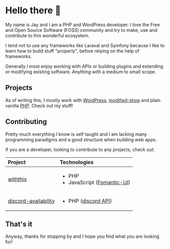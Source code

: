 # Hello there :wave:

My name is Jay and I am a PHP and WordPress developer. I love the Free and Open Source Software (FOSS) community and try to make, use and contribute to this wonderful ecosystem.

I tend not to use any frameworks like Laraval and Symfony because I like to learn how to build stuff "properly", before relying on the help of frameworks.

Generally I most enjoy working with APIs or building plugins and extending or modifying existing software. Anything with a medium to small scope.

## Projects

As of writing this, I mostly work with [WordPress](https://wordpress.org/), [modified-shop](https://www.modified-shop.org/) and plain vanilla [PHP](https://www.php.net/). Check out my stuff!

## Contributing

Pretty much everything I know is self taught and I am lacking many programming paradigms and a good structure when building web apps.

If you are a developer, looking to contribute to any projects, check out:

| Project                                                                    | Technologies                                                                       |
| :------------------------------------------------------------------------- | :--------------------------------------------------------------------------------- |
| [withthis](https://github.com/wishthis/wishthis)                           | <ul><li>PHP</li><li>JavaScript ([Fomantic-UI](https://fomantic-ui.com/))</li></ul> |
| [discord-availability](https://github.com/grandeljay/discord-availability) | <ul><li>PHP ([discord API](https://github.com/discord-php/DiscordPHP))</li></ul>   |

## That's it

Anyway, thanks for stopping by and I hope you find what you are looking for!
